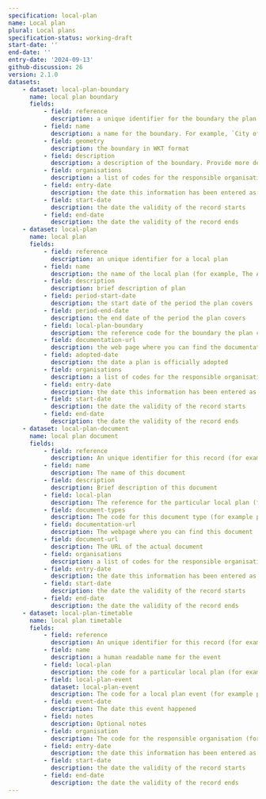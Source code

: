 ```yaml
---
specification: local-plan
name: Local plan
plural: Local plans
specification-status: working-draft
start-date: ''
end-date: ''
entry-date: '2024-09-13'
github-discussion: 26
version: 2.1.0
datasets:
    - dataset: local-plan-boundary
      name: local plan boundary
      fields:
          - field: reference
            description: a unique identifier for the boundary the plan covers. If it covers the exact planning authority boundary then use the planning authority boundary reference
          - field: name
            description: a name for the boundary. For example, `City of York boundary`
          - field: geometry
            description: the boundary in WKT format 
          - field: description
            description: a description of the boundary. Provide more detail if boundary is different from planning authority boundary
          - field: organisations
            description: a list of codes for the responsible organisations, separated by ;
          - field: entry-date
            description: the date this information has been entered as a record
          - field: start-date
            description: the date the validity of the record starts
          - field: end-date
            description: the date the validity of the record ends
    - dataset: local-plan
      name: local plan
      fields:
          - field: reference
            description: an unique identifier for a local plan
          - field: name
            description: the name of the local plan (for example, The Adopted Local Plan for Leeds)
          - field: description
            description: brief description of plan
          - field: period-start-date
            description: the start date of the period the plan covers
          - field: period-end-date
            description: the end date of the period the plan covers
          - field: local-plan-boundary
            description: the reference code for the boundary the plan covers
          - field: documentation-url
            description: the web page where you can find the documentation for the plan
          - field: adopted-date
            description: the date a plan is officially adopted
          - field: organisations
            description: a list of codes for the responsible organisations, separated by ;
          - field: entry-date
            description: the date this information has been entered as a record
          - field: start-date
            description: the date the validity of the record starts
          - field: end-date
            description: the date the validity of the record ends
    - dataset: local-plan-document
      name: local plan document
      fields:
          - field: reference
            description: An unique identifier for this record (for example, xyz-123-abc)
          - field: name
            description: The name of this document
          - field: description
            description: Brief description of this document
          - field: local-plan
            description: The reference for the particular local plan (for example, dorcester-new-local-plan)
          - field: document-types
            description: The code for this document type (for example policy map)
          - field: documentation-url
            description: The webpage where you can find this document 
          - field: document-url
            description: The URL of the actual document
          - field: organisations
            description: a list of codes for the responsible organisations, separated by ;
          - field: entry-date
            description: the date this information has been entered as a record
          - field: start-date
            description: the date the validity of the record starts
          - field: end-date
            description: the date the validity of the record ends
    - dataset: local-plan-timetable
      name: local plan timetable
      fields:
          - field: reference
            description: An unique identifier for this record (for example, xyz-wquiw-309)
          - field: name
            description: a human readable name for the event
          - field: local-plan
            description: the code for a particular local plan (for example, dorcester-new-local-plan)
          - field: local-plan-event
            dataset: local-plan-event
            description: The code for a local plan event (for example plan-adopted)
          - field: event-date
            description: The date this event happened 
          - field: notes
            description: Optional notes
          - field: organisation
            description: The code for the responsible organisation (for example, local-authority-eng:BST)
          - field: entry-date
            description: the date this information has been entered as a record
          - field: start-date
            description: the date the validity of the record starts
          - field: end-date
            description: the date the validity of the record ends
---
```

